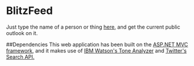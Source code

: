 # BlitzFeed

Just type the name of a person or thing [here](http://blitzfeed.azurewebsites.net/), and get the current public outlook on it.

##Dependencies
This web application has been built on the [ASP.NET MVC framework](http://www.asp.net/mvc), and it makes use of [IBM Watson's Tone Analyzer](http://www.ibm.com/smarterplanet/us/en/ibmwatson/developercloud/tone-analyzer.html) and [Twitter's Search API.](https://dev.twitter.com/rest/public/search)

